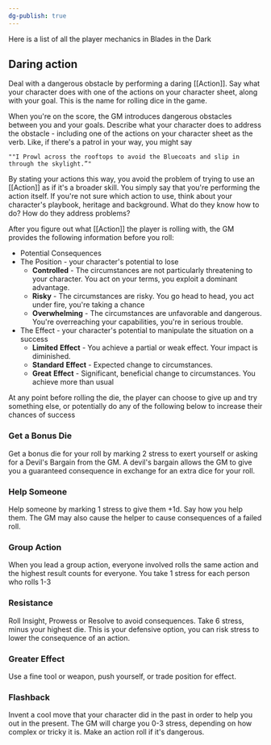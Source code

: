 ```yaml
---
dg-publish: true
---
```

Here is a list of all the player mechanics in Blades in the Dark

## Daring action
Deal with a dangerous obstacle by performing a daring [[Action]]. Say what
your character does with one of the actions on your character sheet, along
with your goal. This is the name for rolling dice in the game.

When you're on the score, the GM introduces dangerous obstacles between you and your goals. Describe what your character does to address the obstacle - including one of the actions on your character sheet as the verb. Like, if there's a patrol in your way, you might say

	""I Prowl across the rooftops to avoid the Bluecoats and slip in
	through the skylight.”" 

By stating your actions this way, you avoid the problem of trying to use an [[Action]] as if it's a broader skill. You simply say that you're performing the action itself. 
If you're not sure which action to use, think about your character's playbook, heritage and background. What do they know how to do? How do they address problems?

After you figure out what [[Action]] the player is rolling with, the GM provides the following information before you roll:
- Potential Consequences
- The Position - your character's potential to lose
	- **Controlled** - The circumstances are not particularly threatening to your character. You act on your terms, you exploit a dominant advantage.
	- **Risky** - The circumstances are risky. You go head to head, you act under fire, you're taking a chance
	- **Overwhelming** - The circumstances are unfavorable and dangerous. You're overreaching your capabilities, you're in serious trouble.
- The Effect - your character's potential to manipulate the situation on a success
	- **Limited** **Effect** - You achieve a partial or weak effect. Your impact is diminished.
	- **Standard** **Effect** - Expected change to circumstances.
	- **Great** **Effect** - Significant, beneficial change to circumstances. You achieve more than  usual

At any point before rolling the die, the player can choose to give up and try something else, or potentially do any of the following below to increase their chances of success


### Get a Bonus Die
Get a bonus die for your roll by marking 2 stress to exert yourself or asking for a Devil's Bargain from the GM. A devil's bargain allows the GM to give you a guaranteed consequence in exchange for an extra dice for your roll.

### Help Someone
Help someone by marking 1 stress to give them +1d. Say how you help them. The GM may also cause the helper to cause consequences of a failed roll.

### Group Action
When you lead a group action, everyone involved rolls the same action and the highest result counts for everyone. You take 1 stress for each person who rolls 1-3

### Resistance
Roll Insight, Prowess or Resolve to avoid consequences. Take 6 stress, minus your highest die. This is your defensive option, you can risk stress to lower the consequence of an action.

### Greater Effect
Use a fine tool or weapon, push yourself, or trade position for effect.

### Flashback
Invent a cool move that your character did in the past in order to help you out in the present. The GM will charge you 0-3 stress, depending on how complex or tricky it is. Make an action roll if it's dangerous.